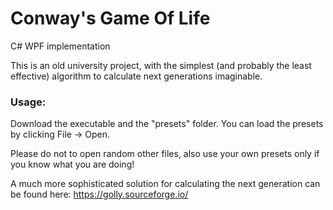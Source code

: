 # Conway's Game Of Life
C# WPF implementation

This is an old university project, with the simplest (and probably the least effective) algorithm to calculate next generations imaginable.

### Usage:
Download the executable and the "presets" folder. You can load the presets by clicking File -> Open.

Please do not to open random other files, also use your own presets only if you know what you are doing!

A much more sophisticated solution for calculating the next generation can be found here: https://golly.sourceforge.io/

